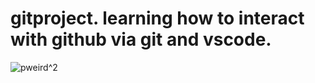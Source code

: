 # gitproject. learning how to interact with github via git and vscode.
![pweird^2](https://user-images.githubusercontent.com/117239879/199616328-40e3465b-6b17-4b1c-bc8f-ccc90bc837a7.png)

